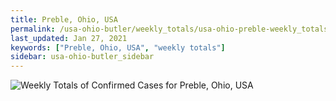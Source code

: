 ```yaml
---
title: Preble, Ohio, USA
permalink: /usa-ohio-butler/weekly_totals/usa-ohio-preble-weekly_totals.html
last_updated: Jan 27, 2021
keywords: ["Preble, Ohio, USA", "weekly totals"]
sidebar: usa-ohio-butler_sidebar
---
```


![Weekly Totals of Confirmed Cases for Preble, Ohio, USA](/covid_tracker/images/graphs/usa-ohio-preble-weekly_totals_graph.png)
